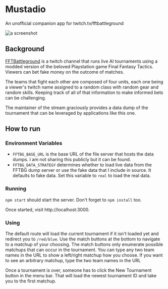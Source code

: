 # Mustadio
An unofficial companion app for twitch.tv/fftbattleground

![a screenshot](https://i.imgur.com/1KW6llH.png)

## Background

[FFTBattleground](https://twitch.tv/fftbattleground) is a twitch channel that runs live AI tournaments using a modded version of the beloved Playstation game Final Fantasy Tactics. Viewers can bet fake money on the outcome of matches.

The teams that fight each other are composed of four units, each one being a viewer's twitch name assigned to a random class with random gear and random skills. Keeping track of all of that information to make informed bets can be challenging.

The maintainer of the stream graciously provides a data dump of the tournament that can be leveraged by applications like this one.

## How to run

### Environment Variables

* `FFTBG_BASE_URL` is the base URL of the file server that hosts the data dumps. I am not sharing this publicly but it can be found.
* `FFTBG_DATA_STRATEGY` determines whether to load live data from the FFTBG dump server or use the fake data that I include in source. It defaults to fake data. Set this variable to `real` to load the real data.

### Running

`npm start` should start the server. Don't forget to `npm install` too.

Once started, visit http://localhost:3000. 

### Using

The default route will load the current tournament if it isn't loaded yet and redirect you to `/red/blue`. Use the match buttons at the bottom to navigate to a matchup of your choosing. The match buttons only enumerate possible matchups that can occur in the tournament. You can type any two team names in the URL to show a left/right matchup how you choose. If you want to see an arbitrary matchup, type the two team names in the URL 

Once a tournament is over, someone has to click the New Tournament button in the menu bar. That will load the newest tournament ID and take you to the first matchup.